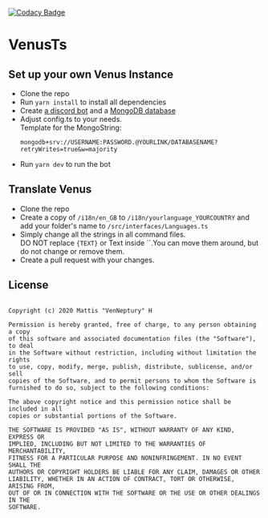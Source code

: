 [![Codacy Badge](https://api.codacy.com/project/badge/Grade/164dd58eda3d4adb981095303f55362d)](https://www.codacy.com?utm_source=github.com&utm_medium=referral&utm_content=Mattis6666/Venus&utm_campaign=Badge_Grade)

# VenusTs

## Set up your own Venus Instance

-   Clone the repo
-   Run `yarn install` to install all dependencies
-   Create [a discord bot](https://discordapp.com/developers/applications 'Create a Discord Bot!') and a [MongoDB database](https://www.mongodb.com/ 'Create a MongoDB database!')
-   Adjust config.ts to your needs.\
    Template for the MongoString:
    ````
    mongodb+srv://USERNAME:PASSWORD.@YOURLINK/DATABASENAME?retryWrites=true&w=majority
    ````
-   Run `yarn dev` to run the bot

## Translate Venus

-   Clone the repo
-   Create a copy of `/i18n/en_GB` to `/i18n/yourlanguage_YOURCOUNTRY` and add your folder's name to `/src/interfaces/Languages.ts`
-   Simply change all the strings in all command files.\
    DO NOT replace `{TEXT}` or Text inside ``.You can move them around, but do not change or remove them.
-   Create a pull request with your changes.

## License

````MIT License

Copyright (c) 2020 Mattis "VenNeptury" H

Permission is hereby granted, free of charge, to any person obtaining a copy
of this software and associated documentation files (the "Software"), to deal
in the Software without restriction, including without limitation the rights
to use, copy, modify, merge, publish, distribute, sublicense, and/or sell
copies of the Software, and to permit persons to whom the Software is
furnished to do so, subject to the following conditions:

The above copyright notice and this permission notice shall be included in all
copies or substantial portions of the Software.

THE SOFTWARE IS PROVIDED "AS IS", WITHOUT WARRANTY OF ANY KIND, EXPRESS OR
IMPLIED, INCLUDING BUT NOT LIMITED TO THE WARRANTIES OF MERCHANTABILITY,
FITNESS FOR A PARTICULAR PURPOSE AND NONINFRINGEMENT. IN NO EVENT SHALL THE
AUTHORS OR COPYRIGHT HOLDERS BE LIABLE FOR ANY CLAIM, DAMAGES OR OTHER
LIABILITY, WHETHER IN AN ACTION OF CONTRACT, TORT OR OTHERWISE, ARISING FROM,
OUT OF OR IN CONNECTION WITH THE SOFTWARE OR THE USE OR OTHER DEALINGS IN THE
SOFTWARE.
````
